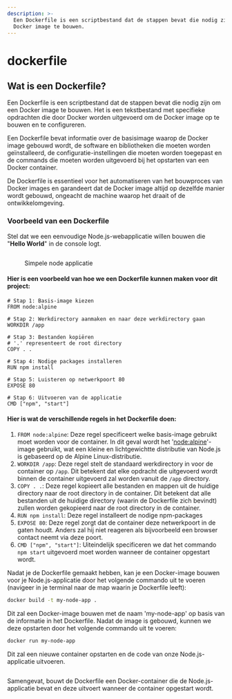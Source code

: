 ```yaml
---
description: >-
  Een Dockerfile is een scriptbestand dat de stappen bevat die nodig zijn om een
  Docker image te bouwen.
---
```


# dockerfile

## Wat is een Dockerfile?

Een Dockerfile is een scriptbestand dat de stappen bevat die nodig zijn om een Docker image te bouwen. Het is een tekstbestand met specifieke opdrachten die door Docker worden uitgevoerd om de Docker image op te bouwen en te configureren.

Een Dockerfile bevat informatie over de basisimage waarop de Docker image gebouwd wordt, de software en bibliotheken die moeten worden geïnstalleerd, de configuratie-instellingen die moeten worden toegepast en de commands die moeten worden uitgevoerd bij het opstarten van een Docker container.

De Dockerfile is essentieel voor het automatiseren van het bouwproces van Docker images en garandeert dat de Docker image altijd op dezelfde manier wordt gebouwd, ongeacht de machine waarop het draait of de ontwikkelomgeving.

### Voorbeeld van een Dockerfile

Stel dat we een eenvoudige Node.js-webapplicatie willen bouwen die "**Hello World**" in de console logt.&#x20;

<figure><img src="../.gitbook/images/docker/image (9).png" alt=""><figcaption><p>Simpele node applicatie</p></figcaption></figure>

#### Hier is een voorbeeld van hoe we een Dockerfile kunnen maken voor dit project:

```docker
# Stap 1: Basis-image kiezen
FROM node:alpine

# Stap 2: Werkdirectory aanmaken en naar deze werkdirectory gaan
WORKDIR /app

# Stap 3: Bestanden kopiëren
# '.' representeert de root directory
COPY . .

# Stap 4: Nodige packages installeren
RUN npm install

# Stap 5: Luisteren op netwerkpoort 80
EXPOSE 80

# Stap 6: Uitvoeren van de applicatie
CMD ["npm", "start"]
```

#### Hier is wat de verschillende regels in het Dockerfile doen:

1. `FROM node:alpine`: Deze regel specificeert welke basis-image gebruikt moet worden voor de container. In dit geval wordt het '[node:alpine](https://hub.docker.com/\_/node)'-image gebruikt, wat een kleine en lichtgewichtte distributie van Node.js is gebaseerd op de Alpine Linux-distributie.
2. `WORKDIR /app`: Deze regel stelt de standaard werkdirectory in voor de container op `/app`. Dit betekent dat elke opdracht die uitgevoerd wordt binnen de container uitgevoerd zal worden vanuit de `/app` directory.
3. `COPY . .`: Deze regel kopieert alle bestanden en mappen uit de huidige directory naar de root directory in de container. Dit betekent dat alle bestanden uit de huidige directory (waarin de Dockerfile zich bevindt) zullen worden gekopieerd naar de root directory in de container.
4. `RUN npm install`:  Deze regel installeert de nodige npm-packages
5. `EXPOSE 80`: Deze regel zorgt dat de container deze netwerkpoort in de gaten houdt. Anders zal hij niet reageren als bijvoorbeeld een browser contact neemt via deze poort.
6. `CMD ["npm", "start"]`: Uiteindelijk specificeren we dat het commando `npm start` uitgevoerd moet worden wanneer de container opgestart wordt.

Nadat je de Dockerfile gemaakt hebben, kan je een Docker-image bouwen voor je Node.js-applicatie door het volgende commando uit te voeren (navigeer in je terminal naar de map waarin je Dockerfile leeft):

```bash
docker build -t my-node-app .
```

Dit zal een Docker-image bouwen met de naam 'my-node-app' op basis van de informatie in het Dockerfile. Nadat de image is gebouwd, kunnen we deze opstarten door het volgende commando uit te voeren:

```bash
docker run my-node-app
```

Dit zal een nieuwe container opstarten en de code van onze Node.js-applicatie uitvoeren.

<figure><img src="../.gitbook/images/docker/image (2).png" alt=""><figcaption></figcaption></figure>

Samengevat, bouwt de Dockerfile een Docker-container die de Node.js-applicatie bevat en deze uitvoert wanneer de container opgestart wordt.
